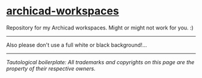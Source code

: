# [archicad-workspaces](https://github.com/runxel/archicad-workspaces)
Repository for my Archicad workspaces. Might or might not work for you. :)

---

Also please don't use a full white or black background!...

---

_Tautological boilerplate: All trademarks and copyrights on this page are the property of their respective owners._